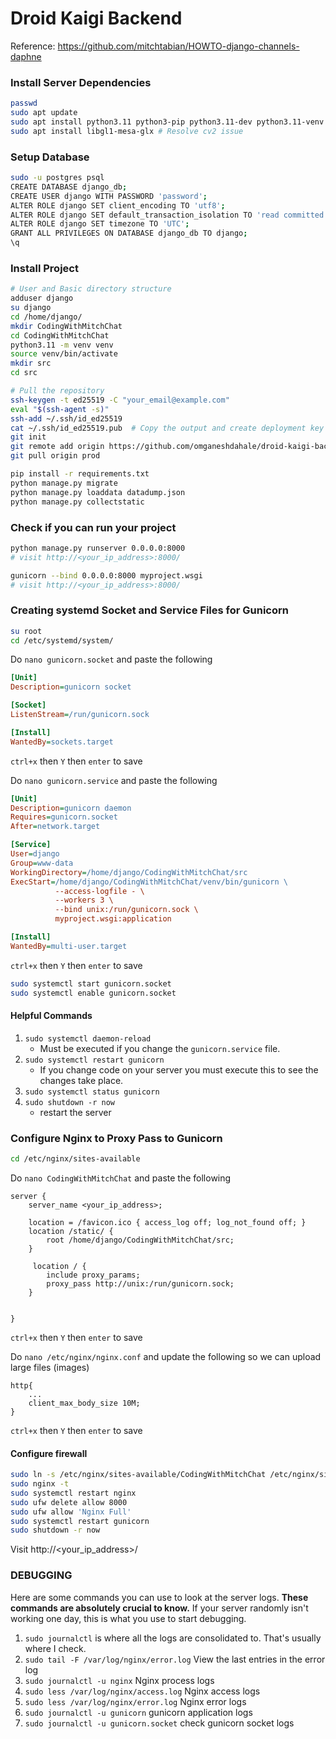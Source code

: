 # Droid Kaigi Backend

Reference: https://github.com/mitchtabian/HOWTO-django-channels-daphne

### Install Server Dependencies
```bash
passwd
sudo apt update
sudo apt install python3.11 python3-pip python3.11-dev python3.11-venv libpq-dev postgresql postgresql-contrib nginx curl git-all
sudo apt install libgl1-mesa-glx # Resolve cv2 issue
```

### Setup Database
```bash
sudo -u postgres psql
CREATE DATABASE django_db;
CREATE USER django WITH PASSWORD 'password';
ALTER ROLE django SET client_encoding TO 'utf8';
ALTER ROLE django SET default_transaction_isolation TO 'read committed';
ALTER ROLE django SET timezone TO 'UTC';
GRANT ALL PRIVILEGES ON DATABASE django_db TO django;
\q
```

### Install Project
```bash
# User and Basic directory structure
adduser django
su django
cd /home/django/
mkdir CodingWithMitchChat
cd CodingWithMitchChat
python3.11 -m venv venv
source venv/bin/activate
mkdir src
cd src

# Pull the repository
ssh-keygen -t ed25519 -C "your_email@example.com"
eval "$(ssh-agent -s)"
ssh-add ~/.ssh/id_ed25519
cat ~/.ssh/id_ed25519.pub  # Copy the output and create deployment key
git init
git remote add origin https://github.com/omganeshdahale/droid-kaigi-backend.git
git pull origin prod

pip install -r requirements.txt
python manage.py migrate
python manage.py loaddata datadump.json
python manage.py collectstatic
```

### Check if you can run your project
```bash
python manage.py runserver 0.0.0.0:8000
# visit http://<your_ip_address>:8000/

gunicorn --bind 0.0.0.0:8000 myproject.wsgi
# visit http://<your_ip_address>:8000/
```

### Creating systemd Socket and Service Files for Gunicorn
```bash
su root
cd /etc/systemd/system/
```
Do `nano gunicorn.socket` and paste the following
```ini
[Unit]
Description=gunicorn socket

[Socket]
ListenStream=/run/gunicorn.sock

[Install]
WantedBy=sockets.target
```
`ctrl+x` then `Y` then `enter` to save

Do `nano gunicorn.service` and paste the following
```ini
[Unit]
Description=gunicorn daemon
Requires=gunicorn.socket
After=network.target

[Service]
User=django
Group=www-data
WorkingDirectory=/home/django/CodingWithMitchChat/src
ExecStart=/home/django/CodingWithMitchChat/venv/bin/gunicorn \
          --access-logfile - \
          --workers 3 \
          --bind unix:/run/gunicorn.sock \
          myproject.wsgi:application

[Install]
WantedBy=multi-user.target
```
`ctrl+x` then `Y` then `enter` to save

```bash
sudo systemctl start gunicorn.socket
sudo systemctl enable gunicorn.socket
```

#### Helpful Commands
1. `sudo systemctl daemon-reload`
    - Must be executed if you change the `gunicorn.service` file.
1. `sudo systemctl restart gunicorn`
    - If you change code on your server you must execute this to see the changes take place.
1. `sudo systemctl status gunicorn`
1. `sudo shutdown -r now`
    - restart the server

### Configure Nginx to Proxy Pass to Gunicorn
```bash
cd /etc/nginx/sites-available
```
Do `nano CodingWithMitchChat` and paste the following
```nginx
server {
    server_name <your_ip_address>;

    location = /favicon.ico { access_log off; log_not_found off; }
    location /static/ {
        root /home/django/CodingWithMitchChat/src;
    }
    
     location / {
        include proxy_params;
        proxy_pass http://unix:/run/gunicorn.sock;
    }
    

}
```
`ctrl+x` then `Y` then `enter` to save

Do `nano /etc/nginx/nginx.conf` and update the following 
so we can upload large files (images)
```nginx
http{
	...
	client_max_body_size 10M; 
}
```
`ctrl+x` then `Y` then `enter` to save

#### Configure firewall
```bash
sudo ln -s /etc/nginx/sites-available/CodingWithMitchChat /etc/nginx/sites-enabled
sudo nginx -t
sudo systemctl restart nginx
sudo ufw delete allow 8000
sudo ufw allow 'Nginx Full'
sudo systemctl restart gunicorn
sudo shutdown -r now
```
Visit http://<your_ip_address>/

### DEBUGGING
Here are some commands you can use to look at the server logs. **These commands are absolutely crucial to know.** If your server randomly isn't working one day, this is what you use to start debugging.
1. `sudo journalctl` is where all the logs are consolidated to. That's usually where I check.
1. `sudo tail -F /var/log/nginx/error.log` View the last entries in the error log
1. `sudo journalctl -u nginx` Nginx process logs 
1. `sudo less /var/log/nginx/access.log` Nginx access logs
1. `sudo less /var/log/nginx/error.log` Nginx error logs
1. `sudo journalctl -u gunicorn` gunicorn application logs
1. `sudo journalctl -u gunicorn.socket` check gunicorn socket logs